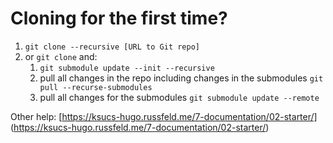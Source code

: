 # Cloning for the first time?

1. `git clone --recursive [URL to Git repo]`
2. or `git clone` and:
   1. `git submodule update --init --recursive`
   2. pull all changes in the repo including changes in the submodules `git pull --recurse-submodules`
   3. pull all changes for the submodules `git submodule update --remote`

Other help: [https://ksucs-hugo.russfeld.me/7-documentation/02-starter/]
(https://ksucs-hugo.russfeld.me/7-documentation/02-starter/)